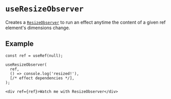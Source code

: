 # `useResizeObserver`

Creates a [`ResizeObserver`](https://developer.mozilla.org/en-US/docs/Web/API/ResizeObserver) to run an effect anytime the content of a given ref element's dimensions change.

## Example

```tsx
const ref = useRef(null);

useResizeObserver(
  ref,
  () => console.log('resized!'),
  [/* effect dependencies */],
);

<div ref={ref}>Watch me with ResizeObserver</div>
```
